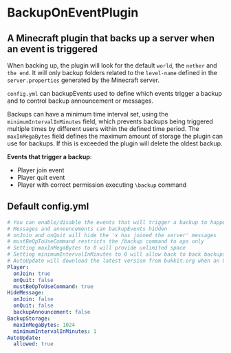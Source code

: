 # BackupOnEventPlugin
## A Minecraft plugin that backs up a server when an event is triggered
When backing up, the plugin will look for the default `world`, the `nether` and `the end`. It will only backup folders related to the `level-name` defined in the `server.properties` generated by the Minecraft server.

`config.yml` can backupEvents used to define which events trigger a backup and to control backup announcement or messages.

Backups can have a minimum time interval set, using the `minimumIntervalInMinutes` field, which prevents backups being triggered multiple times by different users within the defined time period. The `maxInMegaBytes` field defines the maximum amount of storage the plugin can use for backups. If this is exceeded the plugin will delete the oldest backup.

**Events that trigger a backup**:
  - Player join event
  - Player quit event
  - Player with correct permission executing `\backup` command

## Default config.yml
```yaml
# You can enable/disable the events that will trigger a backup to happen
# Messages and announcements can backupEvents hidden
# onJoin and onQuit will hide the 'x has joined the server' messages
# mustBeOpToUseCommand restricts the /backup command to ops only
# Setting maxInMegaBytes to 0 will provide unlimited space
# Setting minimumIntervalInMinutes to 0 will allow back to back backups
# AutoUpdate will download the latest version from bukkit.org when an Op joins the server
Player:
  onJoin: true
  onQuit: false
  mustBeOpToUseCommand: true
HideMessage:
  onJoin: false
  onQuit: false
  backupAnnouncement: false
BackupStorage:
  maxInMegaBytes: 1024
  minimumIntervalInMinutes: 1
AutoUpdate:
  allowed: true
```
